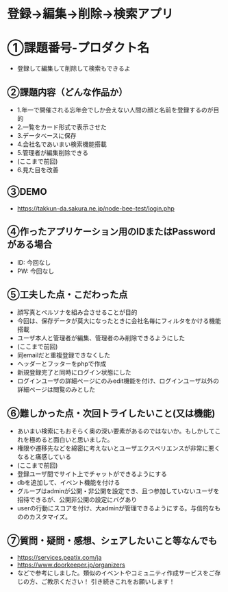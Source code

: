 # 登録→編集→削除→検索アプリ
# ①課題番号-プロダクト名
- 登録して編集して削除して検索もできるよ

## ②課題内容（どんな作品か）
- 1.年一で開催される忘年会でしか会えない人間の顔と名前を登録するのが目的
- 2.一覧をカード形式で表示させた
- 3.データベースに保存
- 4.会社名であいまい検索機能搭載
- 5.管理者が編集削除できる
- (ここまで前回)
- 6.見た目を改善

## ③DEMO
- https://takkun-da.sakura.ne.jp/node-bee-test/login.php

## ④作ったアプリケーション用のIDまたはPasswordがある場合
- ID: 今回なし
- PW: 今回なし

## ⑤工夫した点・こだわった点
- 顔写真とペルソナを組み合させることが目的
- 今回は、保存データが莫大になったときに会社名毎にフィルタをかける機能搭載
- ユーザ本人と管理者が編集、管理者のみ削除できるようにした
- (ここまで前回)
- 同emailだと重複登録できなくした
- ヘッダーとフッターをphpで作成
- 新規登録完了と同時にログイン状態にした
- ログインユーザの詳細ページにのみedit機能を付け、ログインユーザ以外の詳細ページは閲覧のみとした

## ⑥難しかった点・次回トライしたいこと(又は機能)
- あいまい検索にもおそらく奥の深い要素があるのではないか。もしかしてこれを極めると面白いと思いました。
- 権限や遷移先などを綿密に考えないとユーザエクスペリエンスが非常に悪くなると痛感している
- (ここまで前回)
- 登録ユーザ間でサイト上でチャットができるようにする
- dbを追加して、イベント機能を付ける
- グループはadminが公開・非公開を設定でき、且つ参加していないユーザを招待できるが、公開非公開の設定にバグあり
- userの行動にスコアを付け、大adminが管理できるようにする。与信的なもののカスタマイズ。

## ⑦質問・疑問・感想、シェアしたいこと等なんでも
- https://services.peatix.com/ja
- https://www.doorkeeper.jp/organizers
- などで参考にしました。類似のイベントやコミュニティ作成サービスをご存じの方、ご教示ください！
引き続きこれをお願いします！
